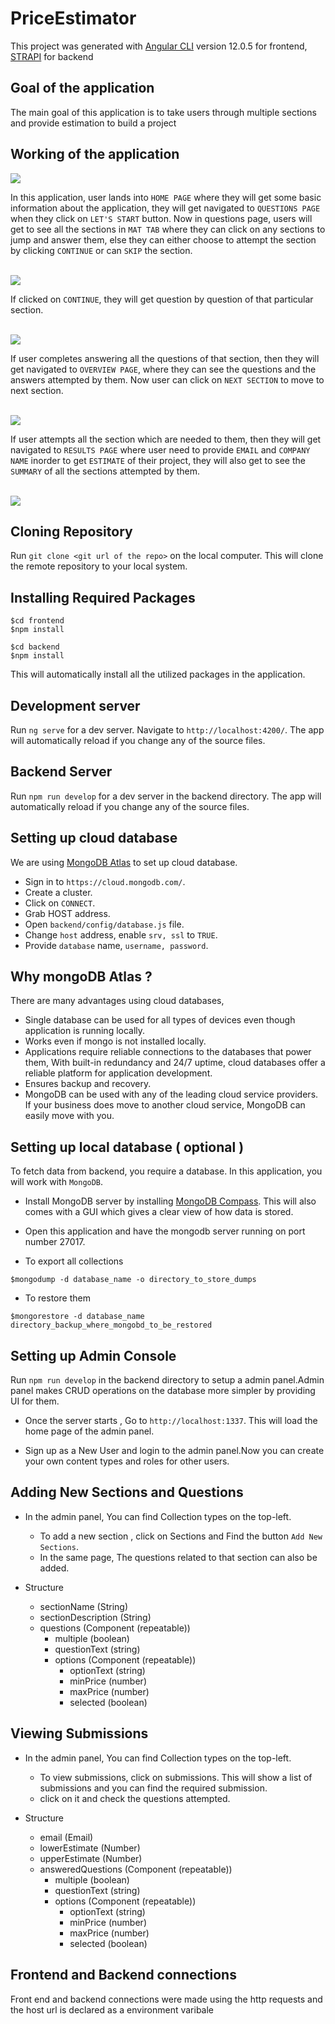 # PriceEstimator

This project was generated with [Angular CLI](https://github.com/angular/angular-cli) version 12.0.5 for frontend, [STRAPI](https://strapi.io/) for backend

## Goal of the application

The main goal of this application is to take users through multiple sections and provide estimation to build a project

## Working of the application
<img src="https://github.com/praveen097/Bit-Mango-Project-1/blob/main/frontend/src/assets/Landing-Page.png"/>

In this application, user lands into  `HOME PAGE` where they will get some basic information about the application, they will get navigated to `QUESTIONS PAGE` when they click on `LET'S START` button.
Now in questions page, users
will get to see all the sections in `MAT TAB` where they can click on any sections to jump and answer them, else they can either choose to attempt the section by 
clicking `CONTINUE` or can `SKIP` the section.
<div><br><img src="https://github.com/praveen097/Bit-Mango-Project-1/blob/main/frontend/src/assets/Questions-Page-Information.png"/><br><div>
 
 If clicked on `CONTINUE`, they will get question by question of that particular section. 
<div><br><img src="https://github.com/praveen097/Bit-Mango-Project-1/blob/main/frontend/src/assets/Questions-Page.png"/><br><div>
 
If user completes answering 
all the questions of that section, then they will get navigated to `OVERVIEW PAGE`, where they can see the questions and the answers attempted by them. Now user 
can click on `NEXT SECTION` to move to next section. 
<div><br><img src="https://github.com/praveen097/Bit-Mango-Project-1/blob/main/frontend/src/assets/Overview-Page.png"/><br><div>
 
If user attempts all the section which are needed to them, then they will get navigated to `RESULTS PAGE` where 
user need to provide `EMAIL` and `COMPANY NAME` inorder to get `ESTIMATE` of their project, they will also get to see the `SUMMARY` of all the sections attempted by 
them.
<div><br><img src="https://github.com/praveen097/Bit-Mango-Project-1/blob/main/frontend/src/assets/Results-Page.png"/><br><div>

## Cloning Repository 

Run `git clone <git url of the repo>` on the local computer. This will clone the remote repository to your local system.

## Installing Required Packages

```
$cd frontend
$npm install
```
```
$cd backend
$npm install
```

This will automatically install all the utilized packages in the application.

## Development server

Run `ng serve` for a dev server. Navigate to `http://localhost:4200/`. The app will automatically reload if you change any of the source files.

## Backend Server

Run `npm run develop` for a dev server in the backend directory. The app will automatically reload if you change any of the source files.
 
 ## Setting up cloud database
 
 We are using [MongoDB Atlas](https://cloud.mongodb.com/) to set up cloud database.
 * Sign in to ` https://cloud.mongodb.com/ `.
 * Create a cluster.
 * Click on `CONNECT`.
 * Grab HOST address. 
 * Open `backend/config/database.js` file.
 * Change `host` address, enable `srv, ssl` to `TRUE`.
 * Provide `database` name, `username, password`.
 
 ## Why mongoDB Atlas ?
 
 There are many advantages using cloud databases, 
 * Single database can be used for all types of devices even though application is running locally.
 * Works even if mongo is not installed locally.
 * Applications require reliable connections to the databases that power them, With built-in redundancy and 24/7 uptime, cloud databases offer a reliable platform for application development.
 * Ensures backup and recovery.
 * MongoDB can be used with any of the leading cloud service providers. If your business does move to another cloud service, MongoDB can easily move with you.
 
 ## Setting up local database ( optional )

To fetch data from backend, you require a database. In this application, you will work with `MongoDB`.

  * Install MongoDB server by installing [MongoDB Compass](https://www.mongodb.com/try/download/compass). This will also comes with a GUI which gives a clear view of how data is stored.

  * Open this application and have the mongodb server running on port number 27017.
  * To export all collections
 ```
 $mongodump -d database_name -o directory_to_store_dumps
 ```
 * To restore them
 ```
 $mongorestore -d database_name directory_backup_where_mongobd_to_be_restored
 ```
  
## Setting up Admin Console

Run `npm run develop` in the backend directory to setup a admin panel.Admin panel makes CRUD operations on the database more simpler by providing UI for them.

  * Once the server starts , Go to `http://localhost:1337`. This will load the home page of the admin panel.

  * Sign up as a New User and login to the admin panel.Now you can create your own content types and roles for other users.

## Adding New Sections and Questions 

- In the admin panel, You can find Collection types on the top-left.

  * To add a new section , click on Sections and Find the button `Add New Sections`.
  * In the same page, The questions related to that section can also be added. 
- Structure
  * sectionName (String)
  * sectionDescription (String)
  * questions (Component (repeatable))
    * multiple (boolean)
    * questionText (string)
    * options (Component (repeatable))
      * optionText (string)
      * minPrice (number)
      * maxPrice (number)
      * selected (boolean)

## Viewing Submissions

- In the admin panel, You can find Collection types on the top-left.

  * To view submissions, click on submissions. This will show a list of submissions and you can find the required submission.
  * click on it and check the questions attempted.
- Structure
  * email (Email)
  * lowerEstimate (Number)
  * upperEstimate (Number)
  * answeredQuestions (Component (repeatable))
    * multiple (boolean)
    * questionText (string)
    * options (Component (repeatable))
      * optionText (string)
      * minPrice (number)
      * maxPrice (number)
      * selected (boolean)
  
## Frontend and Backend connections
Front end and backend connections were made using the http requests and the host url is declared as a environment varibale
